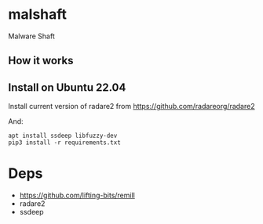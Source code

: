 # malshaft

Malware Shaft

## How it works


## Install on Ubuntu 22.04

Install current version of radare2 from https://github.com/radareorg/radare2

And:
```
apt install ssdeep libfuzzy-dev
pip3 install -r requirements.txt
```

# Deps

* https://github.com/lifting-bits/remill
* radare2
* ssdeep

